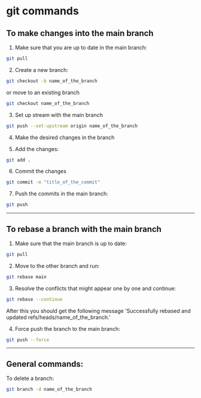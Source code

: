 # git commands

## To make changes into the main branch

1. Make sure that you are up to date in the main branch:

```bash
git pull
```

2. Create a new branch:

```bash
git checkout -b name_of_the_branch
```

or move to an existing branch

```bash
git checkout name_of_the_branch
```

3. Set up stream with the main branch

```bash
git push --set-upstream origin name_of_the_branch
```

4. Make the desired changes in the branch

5. Add the changes:

```bash
git add .
```

6. Commit the changes

```bash
git commit -m "title_of_the_commit"
```

7. Push the commits in the main branch:

```bash
git push
```

-----------------------------------------------------------------------------------------------------------------------------------------------------

## To rebase a branch with the main branch

1. Make sure that the main branch is up to date:

```bash
git pull
```

2. Move to the other branch and run:

```bash
git rebase main
```

3. Resolve the conflicts that might appear one by one and continue:

```bash
git rebase --continue
```

After this you should get the following message 'Successfully rebased and updated refs/heads/name_of_the_branch.'

4. Force push the branch to the main branch:

```bash
git push --force
```

-----------------------------------------------------------------------------------------------------------------------------------------------------

## General commands:

To delete a branch:

```bash
git branch -d name_of_the_branch
```